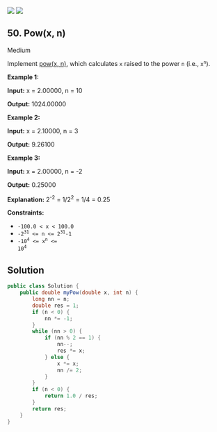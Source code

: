 [![](https://img.shields.io/github/stars/javadev/LeetCode-in-Java?label=Stars&style=flat-square)](https://github.com/javadev/LeetCode-in-Java)
[![](https://img.shields.io/github/forks/javadev/LeetCode-in-Java?label=Fork%20me%20on%20GitHub%20&style=flat-square)](https://github.com/javadev/LeetCode-in-Java/fork)

## 50\. Pow(x, n)

Medium

Implement [pow(x, n)](http://www.cplusplus.com/reference/valarray/pow/), which calculates `x` raised to the power `n` (i.e., <code>x<sup>n</sup></code>).

**Example 1:**

**Input:** x = 2.00000, n = 10

**Output:** 1024.00000 

**Example 2:**

**Input:** x = 2.10000, n = 3

**Output:** 9.26100 

**Example 3:**

**Input:** x = 2.00000, n = -2

**Output:** 0.25000

**Explanation:** 2<sup>\-2</sup> = 1/2<sup>2</sup> = 1/4 = 0.25 

**Constraints:**

*   `-100.0 < x < 100.0`
*   <code>-2<sup>31</sup> <= n <= 2<sup>31</sup>-1</code>
*   <code>-10<sup>4</sup> <= x<sup>n</sup> <= 10<sup>4</sup></code>

## Solution

```java
public class Solution {
    public double myPow(double x, int n) {
        long nn = n;
        double res = 1;
        if (n < 0) {
            nn *= -1;
        }
        while (nn > 0) {
            if (nn % 2 == 1) {
                nn--;
                res *= x;
            } else {
                x *= x;
                nn /= 2;
            }
        }
        if (n < 0) {
            return 1.0 / res;
        }
        return res;
    }
}
```